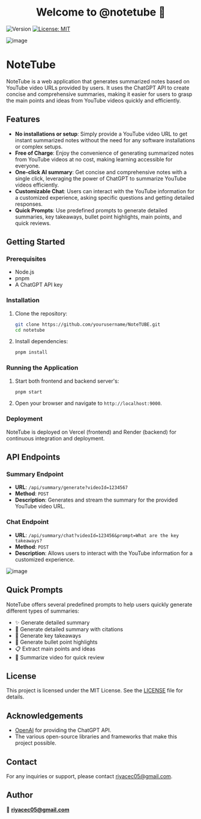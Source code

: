 <h1 align="center">Welcome to @notetube 👋</h1>
<p>
  <img alt="Version" src="https://img.shields.io/badge/version-1.0.0-blue.svg?cacheSeconds=2592000" />
  <a href="#" target="_blank">
    <img alt="License: MIT" src="https://img.shields.io/badge/License-MIT-yellow.svg" />
  </a>
</p>

![image](https://github.com/Riya267/NoteTUBE/assets/81959232/60d33a25-54c6-470e-80e0-117c4b233b03)

# NoteTube

NoteTube is a web application that generates summarized notes based on YouTube video URLs provided by users. It uses the ChatGPT API to create concise and comprehensive summaries, making it easier for users to grasp the main points and ideas from YouTube videos quickly and efficiently.

## Features

- **No installations or setup**: Simply provide a YouTube video URL to get instant summarized notes without the need for any software installations or complex setups.
- **Free of Charge**: Enjoy the convenience of generating summarized notes from YouTube videos at no cost, making learning accessible for everyone.
- **One-click AI summary**: Get concise and comprehensive notes with a single click, leveraging the power of ChatGPT to summarize YouTube videos efficiently.
- **Customizable Chat**: Users can interact with the YouTube information for a customized experience, asking specific questions and getting detailed responses.
- **Quick Prompts**: Use predefined prompts to generate detailed summaries, key takeaways, bullet point highlights, main points, and quick reviews.

## Getting Started

### Prerequisites

- Node.js
- pnpm
- A ChatGPT API key

### Installation

1. Clone the repository:

    ```bash
    git clone https://github.com/yourusername/NoteTUBE.git
    cd notetube
    ```

2. Install dependencies:

    ```bash
    pnpm install
    ```

### Running the Application

1. Start both frontend and backend server's:

    ```bash
    pnpm start
    ```

2. Open your browser and navigate to `http://localhost:9000`.

### Deployment

NoteTube is deployed on Vercel (frontend) and Render (backend) for continuous integration and deployment.

## API Endpoints

### Summary Endpoint

- **URL**: `/api/summary/generate?videoId=1234567`
- **Method**: `POST`
- **Description**: Generates and stream the summary for the provided YouTube video URL.


### Chat Endpoint

- **URL**: `/api/summary/chat?videoId=123456&prompt=What are the key takeaways?`
- **Method**: `POST`
- **Description**: Allows users to interact with the YouTube information for a customized experience.

![image](https://github.com/Riya267/NoteTUBE/assets/81959232/57df0eab-9e0d-4ddd-a3fa-41d4676019e1)

## Quick Prompts

NoteTube offers several predefined prompts to help users quickly generate different types of summaries:

- ✨ Generate detailed summary
- 📜 Generate detailed summary with citations
- 📄 Generate key takeaways
- 🔗 Generate bullet point highlights
- 📋 Extract main points and ideas
- 📝 Summarize video for quick review

## License

This project is licensed under the MIT License. See the [LICENSE](LICENSE) file for details.

## Acknowledgements

- [OpenAI](https://openai.com/) for providing the ChatGPT API.
- The various open-source libraries and frameworks that make this project possible.

## Contact

For any inquiries or support, please contact [riyacec05@gmail.com](mailto:riyacec05@gmail.com).


## Author

👤 **riyacec05@gmail.com**
